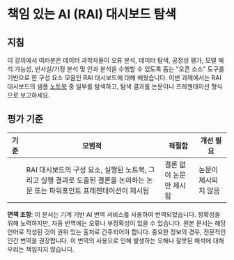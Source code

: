 # 책임 있는 AI (RAI) 대시보드 탐색

## 지침

이 강의에서 여러분은 데이터 과학자들이 오류 분석, 데이터 탐색, 공정성 평가, 모델 해석 가능성, 반사실/가정 분석 및 인과 분석을 수행할 수 있도록 돕는 "오픈 소스" 도구를 기반으로 한 구성 요소 모음인 RAI 대시보드에 대해 배웠습니다. 이번 과제에서는 RAI 대시보드의 샘플 [노트북](https://github.com/Azure/RAI-vNext-Preview/tree/main/examples/notebooks) 중 일부를 탐색하고, 탐색 결과를 논문이나 프레젠테이션 형식으로 보고하세요.

## 평가 기준

| 기준 | 모범적 | 적절함 | 개선 필요 |
| -------- | --------- | -------- | ----------------- |
|          |  RAI 대시보드의 구성 요소, 실행된 노트북, 그리고 실행 결과로 도출된 결론을 논의하는 논문 또는 파워포인트 프레젠테이션이 제시됨        |   결론 없이 논문만 제시됨       |  논문이 제시되지 않음                 |

**면책 조항**:
이 문서는 기계 기반 AI 번역 서비스를 사용하여 번역되었습니다. 정확성을 위해 노력하지만, 자동 번역에는 오류나 부정확성이 있을 수 있습니다. 원본 문서는 해당 언어로 작성된 것이 권위 있는 출처로 간주되어야 합니다. 중요한 정보의 경우, 전문적인 인간 번역을 권장합니다. 이 번역의 사용으로 인해 발생하는 오해나 잘못된 해석에 대해 우리는 책임지지 않습니다.
